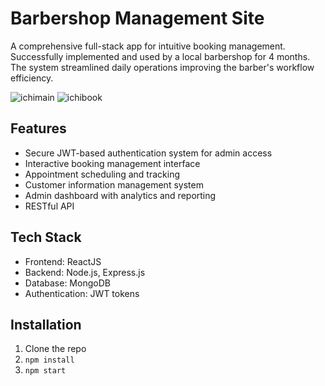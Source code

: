 # Barbershop Management Site

A comprehensive full-stack app for intuitive booking management. Successfully implemented and used by a local barbershop for 4 months. The system streamlined daily operations improving the barber's workflow efficiency.

![ichimain](https://github.com/user-attachments/assets/2e19bf23-5a59-4b6c-8bc2-48abe2a18325)
![ichibook](https://github.com/user-attachments/assets/0b29bebd-fbc1-4f36-b06b-50cd436a695a)

## Features
- Secure JWT-based authentication system for admin access
- Interactive booking management interface
- Appointment scheduling and tracking
- Customer information management system
- Admin dashboard with analytics and reporting
- RESTful API 

## Tech Stack
- Frontend: ReactJS
- Backend: Node.js, Express.js
- Database: MongoDB
- Authentication: JWT tokens

## Installation
1. Clone the repo
2. `npm install`
3. `npm start`

